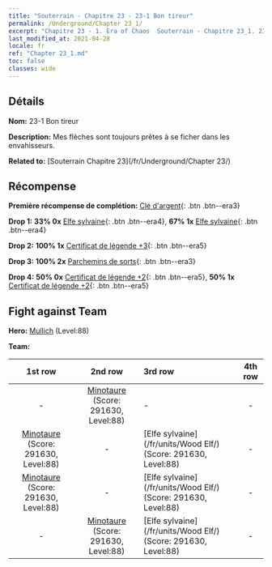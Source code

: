 ```yaml
---
title: "Souterrain - Chapitre 23 - 23-1 Bon tireur"
permalink: /Underground/Chapter 23_1/
excerpt: "Chapitre 23 - 1. Era of Chaos  Souterrain - Chapitre 23_1. 23-1 Bon tireur"
last_modified_at: 2021-04-28
locale: fr
ref: "Chapter 23_1.md"
toc: false
classes: wide
---
```


## Détails

 **Nom:** 23-1 Bon tireur

 **Description:** Mes flèches sont toujours prêtes à se ficher dans les envahisseurs.

 **Related to:** [Souterrain Chapitre 23](/fr/Underground/Chapter 23/)

## Récompense

 **Première récompense de complétion:** [Clé d'argent](/ItemsFR/con_693/){: .btn .btn--era3}

 **Drop 1:** **33% 0x** [Elfe sylvaine](/ItemsFR/unt_201/){: .btn .btn--era4}, **67% 1x** [Elfe sylvaine](/ItemsFR/unt_201/){: .btn .btn--era4}

 **Drop 2:** **100% 1x** [Certificat de légende +3](/ItemsFR/mat_88/){: .btn .btn--era5}

 **Drop 3:** **100% 2x** [Parchemins de sorts](/ItemsFR/con_694/){: .btn .btn--era3}

 **Drop 4:** **50% 0x** [Certificat de légende +2](/ItemsFR/mat_81/){: .btn .btn--era5}, **50% 1x** [Certificat de légende +2](/ItemsFR/mat_81/){: .btn .btn--era5}


## Fight against Team
 **Hero:** [Mullich](/fr/heroes/Mullich/) (Level:88)

 **Team:**


  | 1st row | 2nd row | 3rd row | 4th row |
  |:----:|:----:|:----|:----:|
  | - | [Minotaure](/fr/units/Minotaur/) (Score: 291630, Level:88)  | - | - |
  | [Minotaure](/fr/units/Minotaur/) (Score: 291630, Level:88)  | - | [Elfe sylvaine](/fr/units/Wood Elf/) (Score: 291630, Level:88)  | - |
  | [Minotaure](/fr/units/Minotaur/) (Score: 291630, Level:88)  | - | [Elfe sylvaine](/fr/units/Wood Elf/) (Score: 291630, Level:88)  | - |
  | - | [Minotaure](/fr/units/Minotaur/) (Score: 291630, Level:88)  | [Elfe sylvaine](/fr/units/Wood Elf/) (Score: 291630, Level:88)  | - |


